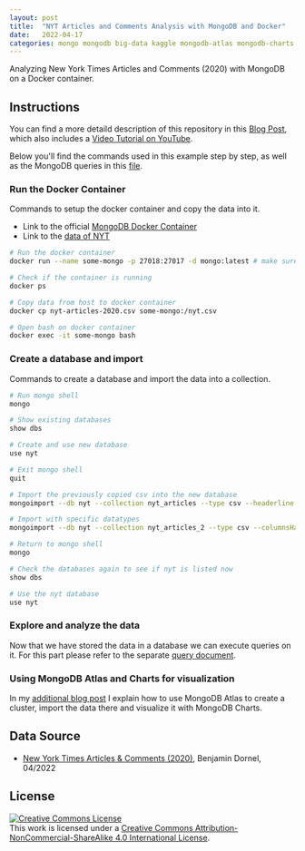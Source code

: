 ```yaml
---
layout: post
title:  "NYT Articles and Comments Analysis with MongoDB and Docker"
date:   2022-04-17
categories: mongo mongodb big-data kaggle mongodb-atlas mongodb-charts analysis docker
---
```


Analyzing New York Times Articles and Comments (2020) with MongoDB on a Docker container.

## Instructions

You can find a more detaild description of this repository in this [Blog Post](https://gosein.de/mongo/mongodb/big-data/kaggle/mongodb-atlas/mongodb-charts/analysis/docker/2022/04/17/nyt-articles-analysis-mongodb.html), which also includes a [Video Tutorial on YouTube](https://youtu.be/2HfKDJpGgQ8).

Below you'll find the commands used in this example step by step, as well as the MongoDB queries in this [file](nyt-mongosh-queries).

### Run the Docker Container

Commands to setup the docker container and copy the data into it.

* Link to the official [MongoDB Docker Container](https://hub.docker.com/_/mongo)
* Link to the [data of NYT](https://www.kaggle.com/datasets/benjaminawd/new-york-times-articles-comments-2020)

```bash
# Run the docker container
docker run --name some-mongo -p 27018:27017 -d mongo:latest # make sure to expose the port so we can access it later with MangoDB Compass

# Check if the container is running
docker ps

# Copy data from host to docker container
docker cp nyt-articles-2020.csv some-mongo:/nyt.csv

# Open bash on docker container
docker exec -it some-mongo bash
```

### Create a database and import

Commands to create a database and import the data into a collection.

```bash
# Run mongo shell
mongo

# Show existing databases
show dbs

# Create and use new database
use nyt

# Exit mongo shell
quit

# Import the previously copied csv into the new database
mongoimport --db nyt --collection nyt_articles --type csv --headerline --ignoreBlanks --file nyt.csv

# Import with specific datatypes
mongoimport --db nyt --collection nyt_articles_2 --type csv --columnsHaveTypes --fields 'newsdesk.string(),section.string(),subsection.string(),material.string(),headline.string(),abstract.string(),keywords.string(),word_count.int32(),pub_date.date(),n_comments.int32(),uniqueID.string()' --file nyt.csv

# Return to mongo shell
mongo

# Check the databases again to see if nyt is listed now
show dbs

# Use the nyt database
use nyt
```

### Explore and analyze the data

Now that we have stored the data in a database we can execute queries on it. For this part please refer to the separate [query document](nyt-mongosh-queries).

### Using MongoDB Atlas and Charts for visualization

In my [additional blog post](https://gosein.de/mongo/mongodb/big-data/kaggle/mongodb-atlas/mongodb-charts/analysis/docker/2022/04/17/nyt-articles-analysis-mongodb.html) I explain how to use MongoDB Atlas to create a cluster, import the data there and visualize it with MongoDB Charts.

## Data Source

* [New York Times Articles & Comments (2020)](https://www.kaggle.com/datasets/benjaminawd/new-york-times-articles-comments-2020), Benjamin Dornel, 04/2022

## License

<a rel="license" href="http://creativecommons.org/licenses/by-nc-sa/4.0/"><img alt="Creative Commons License" style="border-width:0" src="https://i.creativecommons.org/l/by-nc-sa/4.0/88x31.png" /></a><br />This work is licensed under a <a rel="license" href="http://creativecommons.org/licenses/by-nc-sa/4.0/">Creative Commons Attribution-NonCommercial-ShareAlike 4.0 International License</a>.